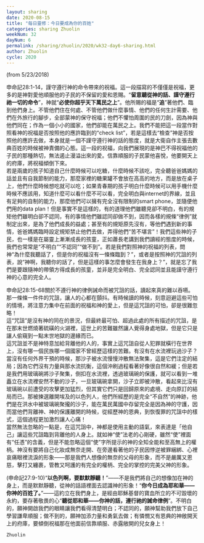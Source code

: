```yaml
---
layout: sharing
date: 2020-08-15
title: "每日靈修：今日要成為你的百姓"
categories: sharing Zhuolin
weekNum: 32
dayNum: 6
permalink: /sharing/zhuolin/2020/wk32-day6-sharing.html
author: Zhuolin
cycle: 2020
---
```

(from 5/23/2018)

申命記28:1-14，謹守遵行神的命令帶來的祝福。這一段描寫的不僅僅是祝福，更多的是神對愛他順服他的子民的不保留的愛和恩賜。“**留意聽從神的話、謹守遵行祂一切的命令**”，神就“**必使你超乎天下萬民之上**”。他所賜的福是“**追**”著他們、臨到他們身上。不管他們住在何處、不管他們做什麼事情、他們的任何生計需要、他們在外旅行的腳步，全部蒙神的保守祝福；他們不懼怕周圍的民的刀劍，因為神與他們同在；作為一個小小的國家，他們卻能在萬民之上。我們不能把這一段當作對照看神的祝福是否按照他的應許臨到的“check list”，若是這樣去“檢查”神是否按照他的應許去做，本身就是一個不謹守遵行神的話的態度，就是大衛自作主張去數典百姓的時候被神責備的心態。這一段的祝福，向我們展現的是神巴不得祝福他的子民的那種熱切，無法遏止漫溢出來的愛。信靠順服的子民蒙他喜悅，他要開天上的府庫，將祝福傾倒下來。  
若是兩歲的孩子知道自己什麼時候可以吃糖，什麼時候不該吃，完全聽爸爸媽媽的話並且有自我節制的能力，那麼家裡的糖果罐不會放在高高的地方，而是放在桌子上，他們什麼時候想吃就可以吃；如果青春期的孩子明白什麼時候可以用手機什麼時候不應該用，知道什麼可以看什麼不可以看，完全明白與internet的界線，並且有足夠的自制的能力，那麼他們可以擁有完全沒有限制的smart phone，並隨便他們用的data plan！但是事實不是這樣的，有的道理他們雖聽見卻不明白，有的規矩他們雖明白卻不認同，有的事情他們雖認同卻做不到，因而各樣的規條“律例”就制定出來，是為了他們成長的益處；甚至有的規矩原先沒有，等他們遇到新的事情，爸爸媽媽臨時設定規矩禁止他們去做，弄得他們“苦不堪言”！我們這些神的子民，也一樣是在屬靈上漸漸成長的孩童，正如蕭長老講到我們讀經的態度的時候，我們也常常是“不明白”“不認同”“做不到”。若是我們對照神的祝福的列表，問神“為什麼我聽話了，但是你的祝福沒有一條條臨到？”，或者是按照神的咒詛的列表，說“神啊，我聽你的話了，但是這樣的事怎麼會發生在我身上？”，就是忘了我們是要跟隨神的帶領方得成長的孩童，並非是完全明白、完全認同並且能謹守遵行神的心意的完全人。  

申命記28:15-68關於不遵行神的律例誡命而被咒詛的話，讀起來真的難以吞嚥。那一條條一件件的咒詛，讓人的心都在顫抖。有時候讀的時候，刻意迴避這些可怕的情境，將注意力集中在前面的祝福和神的愛上，但是這咒詛的可怕，卻是很難忽略！  
這“咒詛”是沒有神的同在的景況，但最終最可怕、超過此處的所有描述的咒詛，是在那末世燃燒著硫磺的火湖裡，這世上的苦難雖然讓人覺得身處地獄，但是它只是讓人偷窺到一點末世地獄的邊緣而已。  
這咒詛並不是神特意加給背離他的人的，事實上這咒詛自從人犯罪就橫行在世界上，沒有哪一個民族哪一個國家不曾經歷這樣的苦難。有沒有在水流裡玩過沙子？當沒有任何外界干預的時候，那沙子被水流慢慢沖散無法聚集，這是它們注定的結局；因為它們沒有力量與那水流抗衡，這個沖刷過程看著好像很自然和緩；但是若是我們用玻璃碗將沙子聚集，倒扣在水流裡，透過玻璃碗的保護，就可以看到一堆矗立在水流裡安然不動的沙子，一旦玻璃碗拿開，沙子立即被沖散，看起來比沒有玻璃碗以前遭受的攻擊更加猛烈，但其實它們只是回歸原來的處境、走向原訂的結局而已。那被揀選離開埃及的以色列人，他們所經歷的是完全“不自然”的神跡，他們是在洪水中被玻璃碗聚攏的沙子，能在萬民萬國中存留完全是因為神的守護，因而當他們背離神、神的保護離開的時候，從經歷神的恩典，到恢復罪的咒詛中的樣式，這個過程更加激烈讓人心痛！  
當然無法忽略的一點是，在這咒詛中，神都是使用主動的語氣，來表達是「他自己」讓這些咒詛臨到背離他的人身上。就如神“使”法老的心剛硬，雖然“使”裡面有“任憑”的含義，但是不能忽略這個“使”字所提示的神的全知全能和至高無上的權柄。神沒有要將自己化妝成無奈走開、在旁邊看著他的子民因悖逆被罪綑綁、心裡哀痛眼裡流淚的形象——那是我們人想像的無奈的父母的形象，而不是嚴厲又恩慈，擊打又纏裹，管教又呵護的有完全的權柄、完全的掌控的完美父神的形象。  

(申命記27:9-10)“**以色列啊，要默默靜聽！**”——不是我們將自己的想像加在神的身上，而是默默靜聽，從神的話語裡面去認識神的形象！“**你今日成為耶和華——你神的百姓了。**”——這約立在我們身上，是經由耶穌基督的寶血所立的不可毀壞的永約，要存著敬畏的心“**聽從耶和華——你神的話，遵行祂的誡命律例**”。不明白的，願神開啟我們的眼睛讓我們看得清楚明白；不認同的，願神幫助我們放下自己學習謙卑順服；做不到的，願神加添力量和勇氣去做；有憐憫又有恩典的神敞開天上的府庫，要傾倒祝福那在他面前信靠順服、赤露敞開的兒女身上！  

`Zhuolin`  

